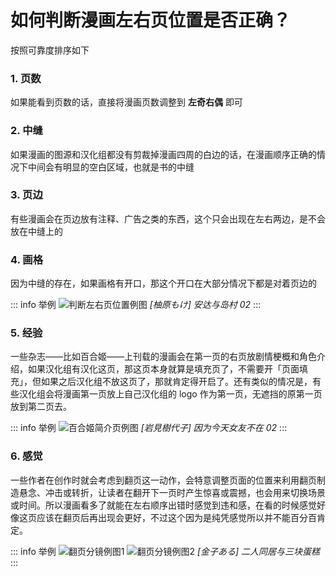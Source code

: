 # 如何判断漫画左右页位置是否正确？

按照可靠度排序如下

### 1. 页数

如果能看到页数的话，直接将漫画页数调整到 **左奇右偶** 即可

### 2. 中缝

如果漫画的图源和汉化组都没有剪裁掉漫画四周的白边的话，在漫画顺序正确的情况下中间会有明显的空白区域，也就是书的中缝

### 3. 页边

有些漫画会在页边放有注释、广告之类的东西，这个只会出现在左右两边，是不会放在中缝上的

### 4. 画格

因为中缝的存在，如果画格有开口，那这个开口在大部分情况下都是对着页边的


::: info 举例
![判断左右页位置例图](/判断左右页位置例图.png)
*[柚原もけ] 安达与岛村 02*
:::

### 5. 经验

一些杂志——比如百合姬——上刊载的漫画会在第一页的右页放剧情梗概和角色介绍，如果汉化组有汉化这页，那这页本身就算是填充页了，不需要开「页面填充」，但如果之后汉化组不放这页了，那就肯定得开启了。还有类似的情况是，有些汉化组会将漫画第一页放上自己汉化组的 logo 作为第一页，无遮挡的原第一页放到第二页去。


::: info 举例
![百合姬简介页例图](/百合姬简介页例图.png)
*[岩見樹代子] 因为今天女友不在 02*
:::

### 6. 感觉

一些作者在创作时就会考虑到翻页这一动作，会特意调整页面的位置来利用翻页制造悬念、冲击或转折，让读者在翻开下一页时产生惊喜或震撼，也会用来切换场景或时间。所以漫画看多了就能在左右顺序出错时感觉到违和感，在看的时候感觉好像这页应该在翻页后再出现会更好，不过这个因为是纯凭感觉所以并不能百分百肯定。


::: info 举例
![翻页分镜例图1](/翻页分镜例图1.png)
![翻页分镜例图2](/翻页分镜例图2.png)
*[金子ある] 二人同居与三块蛋糕*
:::
